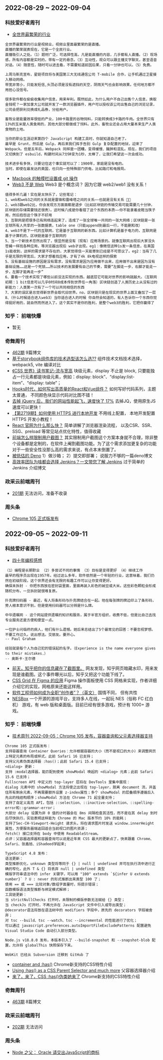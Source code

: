 ## 2022-08-29 ~ 2022-09-04

### 科技爱好者周刊
* [全世界最繁荣的行业](https://github.com/ruanyf/weekly/blob/master/docs/issue-221.md)
```
全世界最繁荣的行业是视频业，视频业里面最繁荣的是直播。
直播的繁荣就表现在，它是一个全民行业。
直播吸引人之处。（1）题材广泛，可选择性高，凡是能直播的内容，几乎都有人直播。（2）现场感，所有内容都是实时的，带有一定的悬念。（3）互动性，观众可以跟主播文字聊天，甚至语音对话。（4）随意性，随时可以进去看，不需要知道前因后果，只看一分钟也可以。（5）免费。

上周马斯克宣布，星链项目将与美国第三大无线通信公司 T-mobile 合作，让手机通过卫星接入移动网络。
带宽非常小，只能发短信,头顶必须是没有遮挡的天空，阴雨天气也会影响效果。任何地方都不用担心没信号。

很多软件都在偷偷收集用户信息，用来牟利。既然如此，为什么用户不自己出售个人信息，换取金钱呢？一家加拿大公司就开发了一款浏览器插件，用户可以授权该公司出售自己的浏览记录，公司会把获利兑换成礼品券，分给用户。

畜牧业是能量效率很低的产业，100卡路里的谷物饲料，只能转换成3卡路的牛肉。全世界只有13%的玉米是人类食用的，其他大部分都做成了饲料。此外，畜牧业还会占用大量本来生产人类食物的土地。

当你的职业生涯迎来第四个 JavaScript 构建工具时，你就知道自己老了。
最早是 Grunt，然后是 Gulp，再后来我们挥手告别 Gulp 复杂配置的地狱，迎来了 Webpack。但是五年后，Webpack 同样是一团糟，变得缓慢、臃肿和混乱。现在，我们的项目又切换到了 esbuild，构建时间从7分钟变为1秒，太棒了，让我们希望这一次会成功。

技术进步有多快，只要记住这个事实就可以了：1900年，家庭是没有电的。
当时，即使在最发达的美国，也只向一些特殊部门供电，比如路灯和电报局。
```
* [Macbook 的触摸栏设置成 git 操作](https://refruity.xyz/macbook-touch-bar-in-iterm2/)
* [Web3 不是 Web](https://www.xiaoyuzhoufm.com/episode/62d93b1cfa15142e17251e05) Web3 是个概念词？ 因为它跟 web2/web1 没有关系！
```
值得多听几遍！实在是太快乐了，记些笔记：
1、web和web3之间的关系就是雷锋和雷峰塔之间的关系——也就是没有关系 🤣🤣
2、web3跟web2比，你会发现方方面面都是退步（比如区块链的传输交易可能需要几十分钟，区块链的存储需要钱还很贵）。这时候八成是你看错了这个东西的本质——你不能拿着皮鞋当筷子用，然后抱怨这个筷子不好用
3、互联网是把很多已有网络连起来了，连成了一张全球唯一共同的一张大网络；区块链是一张全球所有人共享的一张数据表，table one（只能append到最后一行，不能删和改）
4、web3不是下一代的互联网，它是基于互联网的新东西。比如计算机是基于电力的，互联网是基于计算机的，区块链是基于互联网的
5、当一个新技术忽然出现了，很显然是没有（现有）应用场景的。就像互联网出现后大家没头苍蝇一样找各种应用，等浏览器出现后 web才出现。eg1：像微信这种1s发一条信息，在美国1s能收到，这样的需求是不存在的，大家觉得信一天能寄到已经是不可思议了。eg2：当有了几乎是无限的带宽后，大家才想着找应用，才有了4k 8k电视这样的探索
5、没有基础设施的原因是没有需求，没有需求是因为应用做不出来，应用做不出来是因为没有基础设施……这是一个死锁……所以技术的发展要有自己的节奏，需要“左脚走一步，右脚才能走一步，左脚才能再走一步”
6、要看一个技术实现了哪些以前没法实现的东西，越底层它可能对世界的影响就越大。（互联网初期：1 bit信息可以几乎0时间0成本传到世界任一角落）区块链创造了人类历史上从没有过的新能力：人类第一次有了一个可以共同相信的东西
7、大家的误区是总觉得新世界会取代旧世界。no，区块链只是在现实的世界上面又叠加了一层
8、（什么时候适合进入web3）当你适合进入的时候 你自然会知道的，有人告诉你一个东西你觉得挺好用的，就自然而然进入了。这个其实不是你的胜利，是整个web3的胜利，它把你赢得了
```


### 知乎： 前端快爆
* 暂无

### 奇舞周刊
* [462期](https://weekly.75.team/issue462.html) 9篇博文
* [基于storybook组件库的技术选型该怎么选??](https://mp.weixin.qq.com/s/xjY0d8eNTmAuCZKxKQeu7g) 组件技术文档技术选择，webpack5, vite 编译对比
* [《CSS 世界》读书笔记-流与宽高](https://mp.weixin.qq.com/s/0YGg7KHm3UcjkzURWyQJng) 块级元素，display 不止是 block, 只要能独占一行元素都是块级元素，例如：display: block”、“display:list-item”、“display: table”；
* [Hooks时代，如何写出高质量的React和Vue组件？](https://mp.weixin.qq.com/s/ZKmhR-YMaZc3SCzfW_kXRw) 如何写好代码系列，主题太普通， 不同颜色块显示代码对比图不错！
* [去掉 jQuery 后，我们的网站性能起飞，速度快了 17%](https://www.infoq.cn/article/koVBVMOUEzirP1iZWpww) 去掉JQ，使用原生JS 速度可以更快！
* [【第2719期】如何使用 HTTPS 进行本地开发](https://mp.weixin.qq.com/s/uAh_9gIth2HNS67y2z8pew) 不用线上配置， 本地开发配置 HTTPS 开发小教程！
* [React 官网为什么那么快？](https://juejin.cn/post/7128369638794231839) 简单讲解了浏览器渲染流程， 以及CSR、SSR、SSG、preload 等常见站点优化特性，值得收藏
* [前端怎么样限制用户截图？](https://juejin.cn/post/7127829348689674253) 其实限制用户截图这个方案本身就不合理，除非整个设备都是定制的，在软件上阉割截图功能。为了这个需求添加更复杂的功能对于一些安全性没那么高的需求来说，有点本末倒置了。
* [被低估的 Deno](https://mp.weixin.qq.com/s/yovxkRC_RPg7kzGnGkUzag) 1）做沙箱； 2）提交即部署； 说服力不够的一篇deno博文
* [高效率团队为啥都会选择 Jenkins？一文带您了解 Jenkins](https://xie.infoq.cn/article/b4efc96a6ace9e9cd2de36745) 过于简单的 Jenkins 介绍博文


### 政采云前端周刊
* [201期](https://weekly.zoo.team/detail/201) 无法访问，准备不收录

### 周头条
* [Chrome 105 正式版发布](https://chromestatus.com/features#milestone%3D105)


## 2022-09-05 ~ 2022-09-11

### 科技爱好者周刊
* [四十年编程感想](https://github.com/ruanyf/weekly/blob/master/docs/issue-222.md)
```
（1）编程是长期职业 （2）多尝试不同的事情 （3）目标是变得更好 （4）继续工作
最早的程序员出现在1957年。经过这么多年，软件依然是一个年轻的行业，这意味着，我们仍然在初级阶段，这个世界还会有无限的有趣工作可以让你变得更好。
确保未拆封 - 你把东西放在密封袋里面，里面再装入彩色的豌豆或大米。这些彩色颗粒会形成随机分布，一旦拆封就很难复原。

扑克牌扫码器 - 最近，有人将条形码与扑克牌结合在一起。他在每张牌的牌边印上了条形码，旁人根本意识不到，但是使用扫码器可以分辨是什么牌。

中华遗嘱网 - 这个网站提供遗嘱的知识和服务，属于半官方组织，收费不低，但是比自己去找专业服务还是方便和便宜一点。

一位护士问临终的病人，他们有什么遗憾。她后来总结出了5个最常见的回答：不要忽视梦想。不要工作过久。说出想法。交朋友。要开心。
-- Paul Graham

经验就是每个人为自己犯的错误起的名字。（Experience is the name everyone gives to their mistakes.）
-- 奥斯卡·王尔德
```
* [前天，知乎把你的信息藏在了截图里。](https://mp.weixin.qq.com/s/EykLVZA6MQ3kgKvZFKfR9g) 网友发现，知乎网页暗藏水印，用来发现是谁截图。这个事件曝光以后，知乎又把这个功能下线了。
* [CSS Grid 在 Figma 的应用](https://ishadeed.com/article/figma-css/) Figma 操作面板使用 CSS 网格来实现，作者详细介绍它的实现，网格原来还能这样用。
* [软件工程师如何成为全职“创作者”？（英文）](https://blog.pragmaticengineer.com/how-to-become-a-full-time-creator/) 国情不同， 但有共性
* [NESBox](https://juejin.cn/post/7136883410819088397) 一个开源的游戏平台，支持多人在线，一起玩 NES（俗称 FC 红白机） 游戏，有 web 版和桌面版。目前已经有很多游戏，预计有 1000+ 游戏。

### 知乎： 前端快爆
* [技术周刊 2022-09-05：Chrome 105 发布，容器查询和父元素选择器支持](https://zhuanlan.zhihu.com/p/561465317)
```
Chrome 105 正式版发布：
支持容器查询 Container Queries：允许根据容器的大小（而不是视口的大小）来调整网页上特定元素的布局或样式，此前 Safari 16 已支持；
支持父元素伪类选择器 :has()；此前 Safari 15.4 已支持；
<dialog> 更新：
支持 :modal选择器，能匹配到使用 showModal 唤起的 <dialog> 元素；此前 Safari 15.6 已支持；
Fullscreen API 中定义的 top-layer 层将在 DevTools 里集中展现：
dialog 元素中的 showModal 方法将使之出现在 top-layer，脱离 document 流，并盖住所有剩余元素，不再需要额外设置 z-index属性；多个 showModal 的层叠顺序遵循后入先出的栈结构顺序；showModal 方法在 Chrome 71 起全量支持；
支持了自定义高亮 API，包括 ::selection、::inactive-selection、::spelling-error和::grammar-error；
大部分 delay 设置为非 0 值的计时器会在 8ms 间隔检查其活性，而不是在其 delay 到时后尽快执行，实验表明这样能为 Chrome 的 Mac 版本节约 10% 的能耗；
支持了Sec-CH-Viewport-Height 请求头，将在请求图片时发送 window.innerHeight 属性，方便服务器端返回适合当前视口的图片资源；
fetch() 接口支持在 body 中使用 ReadableStream。
点评：父容器选择器和容器查询可以说是近年来 CSS 最大的更新点了，快来跟着 Chrome、Safari、张鑫旭、iShadeed学起来;

TypeScript 4.8 发布：
语法更新：
类型推断优化，unknown 类型将等同于 {} | null | undefined 并可在执行流中进行正确的窄化，此外 T & {} 将丢弃 null | undefined 类型
模版字符串语法中的 infer 关键字，可以用 "100" extends `${infer U extends number}` ? U : never 的形式推断出来类型 100 了；
使用 == 或 === 比较对象/数组字面量时，将提示错误；
函数模版语法类型推断与绑定模式解绑；
工具链更新：
当 strictNullChecks 打开时，未限制的模版参数无法赋给 {} 类型；
当 checkJs 打开时，不再允许在 JavaScript 文件中引入或导出类型；
@decorator语法将放在语法树中的 modifiers 字段中，原先的 decorators 字段被舍弃；
对 tsc --build、tsc --watch、tsc --incremental 的性能进行了优化；
可以通过 javascript.preferences.autoImportFileExcludePatterns 配置避免 Visual Studio Code 自动引入部分类型。

Node.js v18.8.0 发布，本版本引入了 --build-snapshot 和 --snapshot-blob 配置，允许将 globalThis 快照保存下来。

WebKit 已经从 Subversion 迁移到 GitHub 了
```
* [container and :has()](https://developer.chrome.com/blog/has-with-cq-m105/) Chrome新支持的CSS特性介绍
* [Using :has() as a CSS Parent Selector and much more](https://webkit.org/blog/13096/css-has-pseudo-class/) 父容器选择器介绍
* [来了，来了，CSS :has()伪类她来了](https://www.zhangxinxu.com/wordpress/2022/08/css-has-pseudo-class/) Chrome新支持的CSS特性介绍

### 奇舞周刊
* [463期](https://weekly.75.team/issue463.html) 8篇博文

### 政采云前端周刊
* [202期](https://weekly.zoo.team/detail/202) 无法访问

### 周头条
* [Node 之父： Oracle 请交出JavaScript的商标](https://mp.weixin.qq.com/s/vBk82JHtq_PSXNHAtWxHMA)

